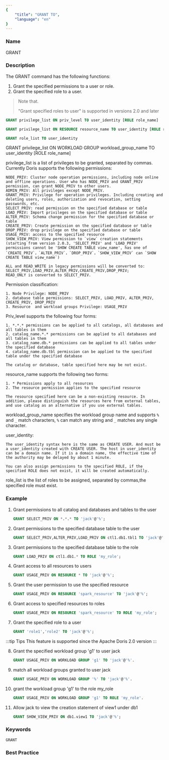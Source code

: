 ```yaml
---
{
    "title": "GRANT TO",
    "language": "en"
}
---
```


<!--
Licensed to the Apache Software Foundation (ASF) under one
or more contributor license agreements.  See the NOTICE file
distributed with this work for additional information
regarding copyright ownership.  The ASF licenses this file
to you under the Apache License, Version 2.0 (the
"License"); you may not use this file except in compliance
with the License.  You may obtain a copy of the License at

  http://www.apache.org/licenses/LICENSE-2.0

Unless required by applicable law or agreed to in writing,
software distributed under the License is distributed on an
"AS IS" BASIS, WITHOUT WARRANTIES OR CONDITIONS OF ANY
KIND, either express or implied.  See the License for the
specific language governing permissions and limitations
under the License.
-->



### Name

GRANT

### Description

The GRANT command has the following functions:

1. Grant the specified permissions to a user or role.
2. Grant the specified role to a user.

>Note that.
>
>"Grant specified roles to user" is supported in versions 2.0 and later

```sql
GRANT privilege_list ON priv_level TO user_identity [ROLE role_name]

GRANT privilege_list ON RESOURCE resource_name TO user_identity [ROLE role_name]

GRANT role_list TO user_identity
```

GRANT privilege_list ON WORKLOAD GROUP workload_group_name TO user_identity [ROLE role_name]

privilege_list is a list of privileges to be granted, separated by commas. Currently Doris supports the following permissions:

    NODE_PRIV: Cluster node operation permissions, including node online and offline operations. User who has NODE_PRIV and GRANT_PRIV permission, can grant NODE_PRIV to other users.
    ADMIN_PRIV: All privileges except NODE_PRIV.
    GRANT_PRIV: Privilege for operation privileges. Including creating and deleting users, roles, authorization and revocation, setting passwords, etc.
    SELECT_PRIV: read permission on the specified database or table
    LOAD_PRIV: Import privileges on the specified database or table
    ALTER_PRIV: Schema change permission for the specified database or table
    CREATE_PRIV: Create permission on the specified database or table
    DROP_PRIV: drop privilege on the specified database or table
    USAGE_PRIV: access to the specified resource
    SHOW_VIEW_PRIV: View permission to `view` creation statements (starting from version 2.0.3, 'SELECT_PRIV' and 'LOAD_PRIV' permissions cannot be 'SHOW CREATE TABLE view_name', has one of `CREATE_PRIV`，`ALTER_PRIV`，`DROP_PRIV`，`SHOW_VIEW_PRIV` can `SHOW CREATE TABLE view_name`) 
    
    ALL and READ_WRITE in legacy permissions will be converted to: SELECT_PRIV,LOAD_PRIV,ALTER_PRIV,CREATE_PRIV,DROP_PRIV;
    READ_ONLY is converted to SELECT_PRIV.

Permission classification:

    1. Node Privilege: NODE_PRIV
    2. database table permissions: SELECT_PRIV, LOAD_PRIV, ALTER_PRIV, CREATE_PRIV, DROP_PRIV
    3. Resource  and workload groups Privilege: USAGE_PRIV

Priv_level supports the following four forms:

    1. *.*.* permissions can be applied to all catalogs, all databases and all tables in them
    2. catalog_name.*.* permissions can be applied to all databases and all tables in them
    3. catalog_name.db.* permissions can be applied to all tables under the specified database
    4. catalog_name.db.tbl permission can be applied to the specified table under the specified database
    
    The catalog or database, table specified here may be not exist.

resource_name supports the following two forms:

    1. * Permissions apply to all resources
    2. The resource permission applies to the specified resource
    
    The resource specified here can be a non-existing resource. In addition, please distinguish the resources here from external tables, and use catalog as an alternative if you use external tables.

workload_group_name specifies the workload group name and supports `%` and `_` match characters, `%` can match any string and `_` matches any single character.

user_identity:

    The user_identity syntax here is the same as CREATE USER. And must be a user_identity created with CREATE USER. The host in user_identity can be a domain name. If it is a domain name, the effective time of the authority may be delayed by about 1 minute.
    
    You can also assign permissions to the specified ROLE, if the specified ROLE does not exist, it will be created automatically.

role_list is the list of roles to be assigned, separated by commas,the specified role must exist.

### Example

1. Grant permissions to all catalog and databases and tables to the user

   ```sql
   GRANT SELECT_PRIV ON *.*.* TO 'jack'@'%';
   ```

2. Grant permissions to the specified database table to the user

   ```sql
   GRANT SELECT_PRIV,ALTER_PRIV,LOAD_PRIV ON ctl1.db1.tbl1 TO 'jack'@'192.8.%';
   ```

3. Grant permissions to the specified database table to the role

   ```sql
   GRANT LOAD_PRIV ON ctl1.db1.* TO ROLE 'my_role';
   ```

4. Grant access to all resources to users

   ```sql
   GRANT USAGE_PRIV ON RESOURCE * TO 'jack'@'%';
   ```

5. Grant the user permission to use the specified resource

   ```sql
   GRANT USAGE_PRIV ON RESOURCE 'spark_resource' TO 'jack'@'%';
   ```

6. Grant access to specified resources to roles

   ```sql
   GRANT USAGE_PRIV ON RESOURCE 'spark_resource' TO ROLE 'my_role';
   ```
   


7. Grant the specified role to a user

    ```sql
    GRANT 'role1','role2' TO 'jack'@'%';
    ```
:::tip Tips
This feature is supported since the Apache Doris 2.0 version
:::
 

8. Grant the specified workload group 'g1' to user jack

    ```sql
    GRANT USAGE_PRIV ON WORKLOAD GROUP 'g1' TO 'jack'@'%'.
    ```

9. match all workload groups granted to user jack

    ```sql
    GRANT USAGE_PRIV ON WORKLOAD GROUP '%' TO 'jack'@'%'.
    ```

10. grant the workload group 'g1' to the role my_role

    ```sql
    GRANT USAGE_PRIV ON WORKLOAD GROUP 'g1' TO ROLE 'my_role'.
    ```

11. Allow jack to view the creation statement of view1 under db1

    ```sql
    GRANT SHOW_VIEW_PRIV ON db1.view1 TO 'jack'@'%';
    ```

### Keywords

    GRANT

### Best Practice

